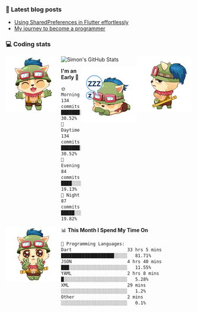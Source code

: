 ### 📘 Latest blog posts

<!-- BLOG-POST-LIST:START -->
- [Using SharedPreferences in Flutter effortlessly](http://blog.codingteemo.me/2020/07/15/Using-SharedPreferences-in-Flutter-effortlessly/)
- [My journey to become a programmer](http://blog.codingteemo.me/2018/07/14/My-journey-to-become-a-programmer/)
<!-- BLOG-POST-LIST:END -->

### 💻 Coding stats
<img align="right" src="https://raw.githubusercontent.com/simonpham/simonpham/master/assets/images/6kiur.gif" >


<img align="left" src="https://raw.githubusercontent.com/simonpham/simonpham/master/assets/images/5kiur.gif" >

![Simon's GitHub Stats](https://github-readme-stats-obu2qdcs2.vercel.app/api?username=simonpham)

<img align="right" src="https://raw.githubusercontent.com/simonpham/simonpham/master/assets/images/4kiur.gif" >

<!--START_SECTION:waka-->
**I'm an Early 🐤** 

```text
🌞 Morning    134 commits    ███████░░░░░░░░░░░░░░░░░░   30.52% 
🌆 Daytime    134 commits    ███████░░░░░░░░░░░░░░░░░░   30.52% 
🌃 Evening    84 commits     ████░░░░░░░░░░░░░░░░░░░░░   19.13% 
🌙 Night      87 commits     █████░░░░░░░░░░░░░░░░░░░░   19.82%

```


<img align="left" src="https://raw.githubusercontent.com/simonpham/simonpham/master/assets/images/19kiur.gif" >📊 **This Month I Spend My Time On** 

```text
💬 Programming Languages: 
Dart                     33 hrs 5 mins       ████████████████████░░░░░   81.71% 
JSON                     4 hrs 40 mins       ███░░░░░░░░░░░░░░░░░░░░░░   11.55% 
YAML                     2 hrs 8 mins        █░░░░░░░░░░░░░░░░░░░░░░░░   5.28% 
XML                      29 mins             ░░░░░░░░░░░░░░░░░░░░░░░░░   1.2% 
Other                    2 mins              ░░░░░░░░░░░░░░░░░░░░░░░░░   0.1%

```


<!--END_SECTION:waka-->
